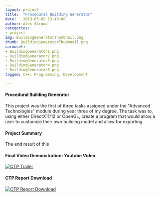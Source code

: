 ```yaml
---
layout: project
title:  "Procedural Building Generator"
date:   2019-05-02 13:40:00
author: Alex Stroud
categories:
- project
img: BuildingGeneratorThumbnail.png
thumb: BuildingGeneratorThumbnail.png
carousel:
- BuildingGenerator1.png
- BuildingGenerator2.png
- BuildingGenerator3.png
- BuildingGenerator4.png
- BuildingGenerator5.png
tagged: C++, Programming, Development

---
```


#### Procedural Building Generator

This project was the first of three tasks assigned under the "Advanced Technologies" module during year three of my degree. The task was to, using either DirectX11/12 or OpenGL, create a program that would allow a user to customize their own building model and allow for exporting.


#### Project Summary

The end result of this 


#### Final Video Demonstration: Youtube Video
[![CTP Trailer](https://img.youtube.com/vi/cFXJSyragb4/0.jpg)](https://youtu.be/cFXJSyragb4 "CTP Trailer")

#### CTP Report Download
[![CTP Report Download](https://i.gyazo.com/3d93ba6d8c26d2a68721773d14f5ec5b.png)](https://drive.google.com/open?id=1JUL011McGrFVOhCErSTGhl7kvoozzE2l "Kachiku64 Trailer")



